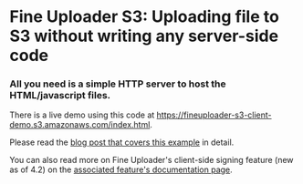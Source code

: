 # Fine Uploader S3: Uploading file to S3 without writing any server-side code

### All you need is a simple HTTP server to host the HTML/javascript files.

There is a live demo using this code at https://fineuploader-s3-client-demo.s3.amazonaws.com/index.html.

Please read the [blog post that covers this example][1] in detail.

You can also read more on Fine Uploader's client-side signing feature (new as of 4.2) on the [associated feature's
documentation page][2].

[1]: TODO
[2]: TODO

